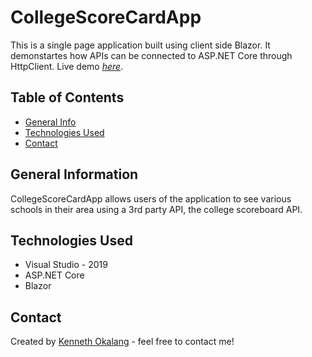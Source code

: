 # CollegeScoreCardApp
This is a single page application built using client side Blazor. It demonstartes how APIs can be connected to ASP.NET Core through HttpClient.
Live demo [_here_](https://www.example.com). <!-- If you have the project hosted somewhere, include the link here. -->

## Table of Contents
* [General Info](#general-information)
* [Technologies Used](#technologies-used)
* [Contact](#contact)
<!-- * [License](#license) -->


## General Information
 CollegeScoreCardApp allows users of the application to see various schools in their area using a 3rd party API, the college scoreboard API.
 
## Technologies Used
- Visual Studio - 2019
- ASP.NET Core
- Blazor

## Contact
Created by [Kenneth Okalang](https://okalangkenneth.com) - feel free to contact me!


<!-- Optional -->
<!-- ## License -->
<!-- This project is open source and available under the [... License](). -->

<!-- You don't have to include all sections - just the one's relevant to your project -->
